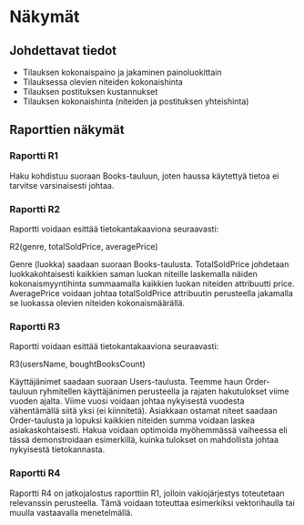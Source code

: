 # Näkymät

## Johdettavat tiedot
- Tilauksen kokonaispaino ja jakaminen painoluokittain
- Tilauksessa olevien niteiden kokonaishinta
- Tilauksen postituksen kustannukset
- Tilauksen kokonaishinta (niteiden ja postituksen yhteishinta)


## Raporttien näkymät

### Raportti R1

Haku kohdistuu suoraan Books-tauluun, joten haussa käytettyä tietoa ei tarvitse varsinaisesti johtaa.

### Raportti R2

Raportti voidaan esittää tietokantakaaviona seuraavasti:

R2(genre, totalSoldPrice, averagePrice)

Genre (luokka) saadaan suoraan Books-taulusta. TotalSoldPrice johdetaan luokkakohtaisesti kaikkien saman luokan niteille laskemalla näiden kokonaismyyntihinta summaamalla kaikkien luokan niteiden attribuutti price. AveragePrice voidaan johtaa totalSoldPrice attribuutin perusteella jakamalla se luokassa olevien niteiden kokonaismäärällä.

### Raportti R3

Raportti voidaan esittää tietokantakaaviona seuraavasti:

R3(usersName, boughtBooksCount)

Käyttäjänimet saadaan suoraan Users-taulusta. Teemme haun Order-tauluun ryhmitellen käyttäjänimen perusteella ja rajaten hakutulokset viime vuoden ajalta. Viime vuosi voidaan johtaa nykyisestä vuodesta vähentämällä siitä yksi (ei kiinnitetä). Asiakkaan ostamat niteet saadaan Order-taulusta ja lopuksi kaikkien niteiden summa voidaan laskea asiakaskohtaisesti. Hakua voidaan optimoida myöhemmässä vaiheessa eli tässä demonstroidaan esimerkillä, kuinka tulokset on mahdollista johtaa nykyisestä tietokannasta.

### Raportti R4

Raportti R4 on jatkojalostus raporttiin R1, jolloin vakiojärjestys toteutetaan relevanssin perusteella. Tämä voidaan toteuttaa esimerkiksi vektorihaulla tai muulla vastaavalla menetelmällä.